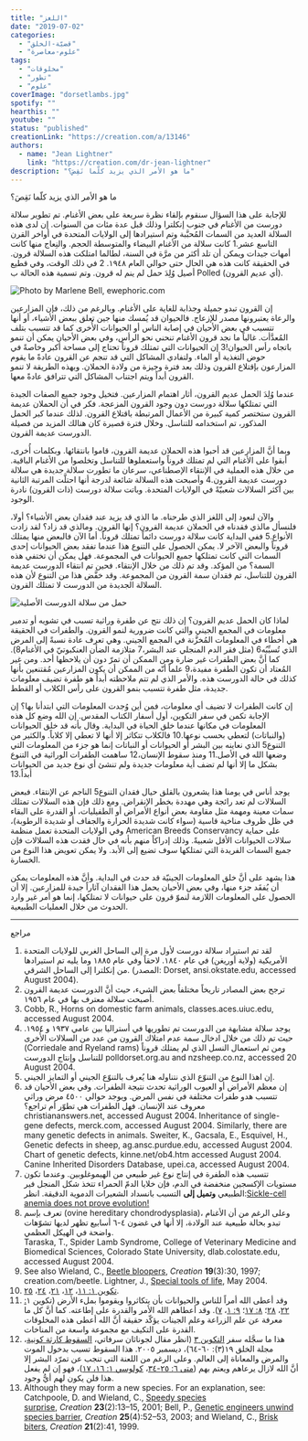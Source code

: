 ```yaml
---
title: "اللغز"
date: "2019-07-02"
categories:
  - "قضيّة-الخلق"
  - "علوم-معاصرة"
tags:
  - "مخلوقات"
  - "تطور"
  - "علوم"
coverImage: "dorsetlambs.jpg"
spotify: ""
hearthis: ""
youtube: ""
status: "published"
creationLink: "https://creation.com/a/13146"
authors:
  - name: "Jean Lightner"
    link: "https://creation.com/dr-jean-lightner"
description: "ما هو الأمر الذي يزيد كلّما نَقِصَ؟"
---
```


ما هو الأمر الذي يزيد كلّما نَقِصَ؟

للإجابة على هذا السؤال سنقوم بإلقاء نظرة سريعة على بعض الأغنام. تم تطوير سلالة دورست من الأغنام في جنوب إنكلترا وذلك قبل عدة مئات من السنوات. إن لدى هذه السلالة العديد من السمات المُحبَّبة وتم استيرادها إلى الولايات المتحدة في أواخر القرن التاسع عشر.1 كانت سلالة من الأغنام البيضاء والمتوسطة الحجم. والنِعاج منها كانت أمهات جيدات ويمكن أن تلد أكثر من مرَّة في السنة، لطالما امتلكت هذه السلالة قرون. في الحقيقة كانت هذه هي الحال حتى حوالي العام ١٩٤٨. 2 في ذلك الوقت، وفي قطيع أصيل وُلِدَ حمل لم ينم له قرون. وتم تسمية هذه الحالة ب Polled (أي عديم القرون).

![Photo by Marlene Bell, ewephoric.com](dorsetlambs.jpg)

إن القرون تبدو جميلة وجذابة للغاية على الأغنام. وبالرغم من ذلك، فإن المزارعين والرعاة يعتبرونها مصدر للإزعاج. فالحيوان قد يُمسك منها جين تعلق ببعض الأشياء، أو أنها تتسبب في بعض الأحيان في إصابة الناس أو الحيوانات الأُخرى كما قد تتسبب بتلف المُعدَّأت. غالباً ما نجد قرون الأغنام تنحني نحو الرأس، وفي بعض الأحيان يمكن أن تنمو باتجاه رأس الحيوان!3 إن الحيوانات التي تمتلك قروناً تحتاج إلى مساحة أكبر وخاصةً في حوض التغذية أو الماء. ولتفادي المشاكل التي قد تنجم عن القرون عادةً ما يقوم المزارعون بإقتلاع القرون وذلك بعد فترة وجيزة من ولادة الحملان. وبهذه الطريقة لا تنمو القرون أبداً ويتم اجتناب المشاكل التي تترافق عادةً معها.

عندما وُلِدَ الحمل عديم القرون، أثار اهتمام المزارعين. فتخيل وجود جميع الصفات الجيدة التي تمتلكها سلالة دورست دون وجود القرون المزعجة. فكر في أن الحملان عديمة القرون ستختصر كمية كبيرة من الأعمال المرتبطة باقتلاع القرون. لذلك عندما كبر الحمل المذكور، تم استخدامه للتناسل. وخلال فترة قصيرة كان هنالك المزيد من فصيلة الدورست عديمة القرون.

وبما أنَّ المزارعين قد أحبوا هذه الحملان عديمة القرون، قاموا بانتقائها. وبكلمات أُخرى، أبقوا على الأغنام التي لم تمتلك قروناً واستعملوها للتناسل وتخلصوا من الأغنام الباقية. من خلال هذه العملية في الإنتقاء الإصطناعي، سرعان ما تطورت سلالة جديدة هي سلالة دورست عديمة القرون.4 وأصبحت هذه السلالة شائعة لدرجة أنها احتلَّت المرتبة الثانية بين أكثر السلالات شعبيّةً في الولايات المتحدة. وباتت سلالة دورست (ذات القرون) نادرة الوجود.

والآن لنعود إلى اللغز الذي طرحناه. ما الذي قد يزيد عند فقدان بعض الأشياء؟ أولا، فلنسأل مالذي فقدناه في الحملان عديمة القرون؟ إنها القرون. ومالذي قد زاد؟ لقد زادت الأنواع.5 ففي البداية كانت سلالة دورست دائماً تمتلك قروناً. أما الآن فالبعض منها يمتلك قروناً والبعض الآخر لا. يمكن الحصول على التنوع هذا عندما تفقد بعض الحيوانات إحدى السمات التي كانت تمتلكها جميع الحيوانات في المجموعة. فهل يمكن أن تختفي هذه السمة؟ من المؤكد. وقد تم ذلك من خلال الإنتقاء. فحين تم انتقاء الدورست عديمة القرون للتناسل، تم فقدان سمة القرون من المجموعة. وقد خفَّض هذا من التنوع لأن هذه السلالة الجديدة من الدورست لا تمتلك القرون.

![ حمل من سلالة الدورست الأصلية](hornedsheep.jpg)

لماذا كان الحمل عديم القرون؟ إن ذلك نتج عن طفرة وراثية تسبب في تشويه أو تدمير معلومات في المجمع الجيني والتي كانت ضرورية لنمو القرون. والطفرات في الحقيقة هي أخطاء في المعلومات المُخزَّنة في المجمع الجيني. وهي تعرف عادة نسبةً إلى المرض الذي تُسبِّبُه6 (مثل فقر الدم المنجلي عند البشر،7 متلازمة الضأن العنكبوتيّ في الأغنام8). كما أنَّ بعض الطفرات غير ضارة ومن الممكن أن تمرّ دون أن يلاحظها أحد. ومن غير المُعتاد أن تكون الطفرة مفيدة،9 علماً أنّه من الممكن أن يكون المزارعين مُقتنعين بأنها كذلك في حالة الدورست هذه. والأمر الذي لم تتم ملاحظته أبداً هو طفرة تضيف معلومات جديدة، مثل طفرة تتسبب بنمو القرون على رأس الكلاب أو القطط.

إن كانت الطفرات لا تضيف أي معلومات، فمن أين وُجدت المعلومات التي ابتدأنا بها؟ إن الإجابة تكمن في سفر التكوين، أول أسفار الكتاب المقدس. إن الله وضع كل هذه المعلومات في مكانها عندما خلق الحياة في البداية. وقال بأنه قد خلق الحيوانات (والنباتات) لتعطي بحسب نوعها.10 فالكلاب تتكاثر إلا أنها لا تعطي إلا كلاباً. والكثير من التنوع5 الذي نعاينه بين البشر أو الحيوانات أو النباتات إنما هو جزء من المعلومات التي وضعها الله في الأصل.11 ومنذ سقوط الإنسان،12 ساهمت الطفرات الوراثية في التنوع بشكل ما إلا أنها لم تضف أية معلومات جديدة ولم تنشئ أي نوع جديد من الحيوانات أبداً.13

يوجد أناس في يومنا هذا يشعرون بالقلق حيال فقدان التنوع5 الناجم عن الإنتقاء. فبعض السلالات لم تعد رائجة وهي مهددة بخطر الإنقراض. ومع ذلك فإن هذه السلالات تمتلك سمات معينة ومهمة مثل مقاومة بعض أنواع الأمراض أو الطفيليات، أو القدرة على البقاء في ظل ظروف مناخية قاسية (سواء كانت شديدة الحرارة والجفاف أو شديدة الرطوبة)، وفي الولايات المتحدة تعمل منظمة American Breeds Conservancy على حماية سلالات الحيوانات الأقل شعبيةً. وذلك إدراكاً منهم بأنه في حال فقدت هذه السلالات فإن جميع السمات الفريدة التي تمتلكها سوف تضيع إلى الأبد. ولا يمكن تعويض هذا النوع من الخسارة.

هذا يشهد على أنَّ خلق المعلومات الجينيّة قد حدث في البداية. وأنَّ هذه المعلومات يمكن أن يُفقَد جزء منها، وفي بعض الأحيان يحمل هذا الفقدان آثاراً جيدة للمزارعين. إلا أن الحصول على المعلومات اللازمة لنموّ قرون على حيوانات لا تمتلكها، إنما هو أمر غير وارد الحدوث من خلال العمليات الطبيعية.

---

مراجع

1. لقد تم استيراد سلالة دورست لأول مرة إلى الساحل الغربي للولايات المتحدة الأمريكية (ولاية أوريغن) في عام ١٨٤٠. لاحقاً وفي عام ١٨٨٥ وما يليه تم استيرادها من إنكلترا إلى الساحل الشرقي. (المصدر: Dorset, ansi.okstate.edu, accessed August 2004).
2. ترجح بعض المصادر تاريخاً مختلفاً بعض الشيء، حيث أنَّ الدورست عديمة القرون أصبحت سلالة معترف بها في عام ١٩٥٦.
3. Cobb, R., Horns on domestic farm animals, classes.aces.uiuc.edu, accessed August 2004.
4. يوجد سلالة مشابهة من الدورست تم تطوريها في أستراليا بين عامي ١٩٣٧ و ١٩٥٤. حيث تم ذلك من خلال ادخال سمة عدم امتلاك القرون من عدد من السلالات الأُخرى (Corriedale and Ryeland rams) ومن ثم استعمال النسل الذي لم يمتلك قروناً للتناسل وإنتاج الدورست polldorset.org.au and nzsheep.co.nz, accessed 20 August 2004.
5. إن اهذا النوع من التنوّع الذي نتناوله هنا يُعرف بالتنوّع الجيني أو التمايز الجيني.
6. إن معظم الأمراض أو العيوب الوراثية تحدث نتيجة الطفرات. وفي بعض الأحيان قد تتسبب هدو طفرات مختلفة في نفس المرض. ويوجد حوالي ٤٥٠٠ مرض وراثي معروف عند الإنسان. فهل الطفرات هي تطوّر أم تراجع؟  
   christiananswers.net, accessed August 2004. Inheritance of single-gene defects, merck.com, accessed August 2004. Similarly, there are many genetic defects in animals. Sweiter, K., Gacsala, E., Esquivel, H., Genetic defects in sheep, ag.ansc.purdue.edu, accessed August 2004. Chart of genetic defects, kinne.net/ob4.htm accessed August 2004. Canine Inherited Disorders Database, upei.ca, accessed August 2004.
7. تتسبب هذه الطفرة في إنتاج نوع غير طبيعي من الهيموغلوبين. وعندما تكون مستويات الإكسجين منخفضة في الدم، فإن خلايا الدمّ الحمراء تتخذ شكل المنجل فير الطبيعي **وتميل إلى** التسبب بانسداد الشعيرات الدموية الدقيقة. انظر:[Sickle-cell anemia does not prove evolution!](https://creation.com/sickle-cell-anemia-does-not-prove-evolution)
8. تعرف بإسم (ovine hereditary chondrodysplasia)، وعلى الرغم من أن الأغنام تبدو بحالة طبيعية عند الولادة، إلا أنها في غضون ٤-٦ أسابيع تظهر لديها تشوّهات واضحة في الهيكل العظمي.  
   Taraska, T., Spider Lamb Syndrome, College of Veterinary Medicine and Biomedical Sciences, Colorado State University, dlab.colostate.edu, accessed August 2004.
9. See also Wieland, C., [Beetle bloopers](https://creation.com/beetle-bloopers), *Creation* **19**(3):30, 1997; creation.com/beetle. Lightner, J., [Special tools of life](https://creation.com/special-tools-of-life), May 2004.
10. [تكوين ١: ١١](https://biblia.com/bible/ar-vandyke/Ge1.11)، [١٢](https://biblia.com/bible/ar-vandyke/Ge1.12)، [٢١](https://biblia.com/bible/ar-vandyke/Ge1.21)، [٢٤](https://biblia.com/bible/ar-vandyke/Ge1.24)، [٢٥](https://biblia.com/bible/ar-vandyke/Ge1.25).
11. وقد أعطى الله أمراً للناس والحيوانات بأن يتكاثروا ويقوموا بملء الأرض (تكوين ١[: ٢٢](https://biblia.com/bible/ar-vandyke/Ge1.22)، [٢٨](https://biblia.com/bible/ar-vandyke/Ge1.28)؛ [٨: ١٧](https://biblia.com/bible/ar-vandyke/Ge8.17)؛ [٩: ١](https://biblia.com/bible/ar-vandyke/Ge9.1)، [٧](https://biblia.com/bible/ar-vandyke/Ge9.7)). وقد أعطاهم الله الأمر والقدرة على إطاعته. كما أنَّ كل ما معرفة عن علم الزراعة وعلم الجينات يؤكّد حقيقة أنَّ الله أعطى هذه المخلوقات القدرة على التكيف مع مجموعة واسعة من المناخات.
12. هذا ما سجَّله سفر [التكوين ٣](https://biblia.com/bible/ar-vandyke/Ge3) (انظر مقال لجوناثان سرفاتي، [السقوط كارثة كونية](https://creation.com/the-fall-a-cosmic-catastrophe)، مجلة الخلق ١٩(٣): ٦٠-٦٤)، ديسمبر ٢٠٠٥. هذا السقوط تسبب بدخول الموت والمرض والمعاناة إلى العالم. وعلى الرغم من اللعنة التي تنجب عن تمرّد البشر إلا أنَّ الله لازال يرعاهم ويعتم بهم ([متى ٦: ٢٥-٣٤](https://biblia.com/bible/ar-vandyke/Mt6.25-34)، [كولوسي ١: ١٦، ١٧](https://biblia.com/bible/ar-vandyke/Col1.16-17))، فهو إن لم يفعل هذا فلن يكون لهم أيُّ وجود.
13. Although they may form a new species. For an explanation, see: Catchpoole, D. and Wieland, C., [Speedy species surprise](https://creation.com/speedy-species-surprise), *Creation* **23**(2):13–15, 2001; Bell, P., [Genetic engineers unwind species barrier](https://creation.com/genetic-engineers-unwind-species-barrier), *Creation* **25**(4):52–53, 2003; and Wieland, C., [Brisk biters](https://creation.com/brisk-biters), *Creation* **21**(2):41, 1999.
